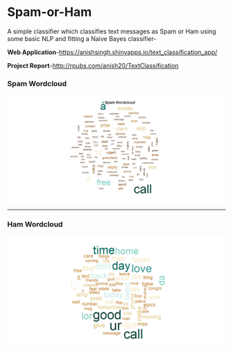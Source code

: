 # Spam-or-Ham

A simple classifier which classifies text messages as Spam or Ham using some basic NLP and fitting a Naive Bayes classifier-

__Web Application__-https://anishsingh.shinyapps.io/text_classification_app/

__Project Report__-http://rpubs.com/anish20/TextClassification

### Spam Wordcloud

![github logo](https://github.com/anishsingh20/Spam-or-Ham/blob/master/Spam-wordcloud.png)

-------------

### Ham Wordcloud

![](https://github.com/anishsingh20/Spam-or-Ham/blob/master/Ham-wordcloud.png)

